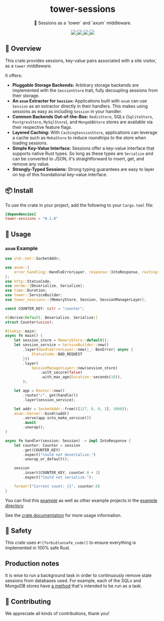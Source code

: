 <h1 align="center">
    tower-sessions
</h1>

<p align="center">
    🥠 Sessions as a `tower` and `axum` middleware.
</p>

<div align="center">
    <a href="https://crates.io/crates/tower-sessions">
        <img src="https://img.shields.io/crates/v/tower-sessions.svg" />
    </a>
    <a href="https://docs.rs/tower-sessions">
        <img src="https://docs.rs/tower-sessions/badge.svg" />
    </a>
    <a href="https://github.com/maxcountryman/tower-sessions/actions/workflows/rust.yml">
        <img src="https://github.com/maxcountryman/tower-sessions/actions/workflows/rust.yml/badge.svg" />
    </a>
    <a href="https://codecov.io/gh/maxcountryman/tower-sessions" > 
        <img src="https://codecov.io/gh/maxcountryman/tower-sessions/graph/badge.svg?token=74POF0TJDN"/> 
    </a>
</div>

## 🎨 Overview

This crate provides sessions, key-value pairs associated with a site
visitor, as a `tower` middleware.

It offers:

- **Pluggable Storage Backends:** Arbitrary storage backends are implemented
  with the `SessionStore` trait, fully decoupling sessions from their
  storage.
- **An `axum` Extractor for `Session`:** Applications built with `axum`
  can use `Session` as an extractor directly in their handlers. This makes
  using sessions as easy as including `Session` in your handler.
- **Common Backends Out-of-the-Box:** `RedisStore`, SQLx
  (`SqliteStore`, `PostgresStore`, `MySqlStore`), and `MongoDBStore` stores
  are available via their respective feature flags.
- **Layered Caching:** With `CachingSessionStore`, applications can leverage a
  cache such as `MokaStore` to reduce roundtrips to the store when loading
  sessions.
- **Simple Key-Value Interface:** Sessions offer a key-value interface that
  supports native Rust types. So long as these types are `Serialize` and can
  be converted to JSON, it's straightforward to insert, get, and remove any
  value.
- **Strongly-Typed Sessions:** Strong typing guarantees are easy to layer on
  top of this foundational key-value interface.

## 📦 Install

To use the crate in your project, add the following to your `Cargo.toml` file:

```toml
[dependencies]
tower-sessions = "0.1.0"
```

## 🤸 Usage

### `axum` Example

```rust
use std::net::SocketAddr;

use axum::{
    error_handling::HandleErrorLayer, response::IntoResponse, routing::get, BoxError, Router,
};
use http::StatusCode;
use serde::{Deserialize, Serialize};
use time::Duration;
use tower::ServiceBuilder;
use tower_sessions::{MemoryStore, Session, SessionManagerLayer};

const COUNTER_KEY: &str = "counter";

#[derive(Default, Deserialize, Serialize)]
struct Counter(usize);

#[tokio::main]
async fn main() {
    let session_store = MemoryStore::default();
    let session_service = ServiceBuilder::new()
        .layer(HandleErrorLayer::new(|_: BoxError| async {
            StatusCode::BAD_REQUEST
        }))
        .layer(
            SessionManagerLayer::new(session_store)
                .with_secure(false)
                .with_max_age(Duration::seconds(10)),
        );

    let app = Router::new()
        .route("/", get(handler))
        .layer(session_service);

    let addr = SocketAddr::from(([127, 0, 0, 1], 3000));
    axum::Server::bind(&addr)
        .serve(app.into_make_service())
        .await
        .unwrap();
}

async fn handler(session: Session) -> impl IntoResponse {
    let counter: Counter = session
        .get(COUNTER_KEY)
        .expect("Could not deserialize.")
        .unwrap_or_default();

    session
        .insert(COUNTER_KEY, counter.0 + 1)
        .expect("Could not serialize.");

    format!("Current count: {}", counter.0)
}
```

You can find this [example][counter-example] as well as other example projects in the [example directory][examples].

See the [crate documentation][docs] for more usage information.

## 🦺 Safety

This crate uses `#![forbid(unsafe_code)]` to ensure everything is implemented in 100% safe Rust.

## Production notes

It is wise to run a background task in order to continuously remove stale sessions from databases used.
For example, each of the SQLx and MongoDB stores have [a method](https://docs.rs/tower-sessions/latest/tower_sessions/struct.SqliteStore.html#method.continuously_delete_expired) that's intended to be run as a task.

## 👯 Contributing

We appreciate all kinds of contributions, thank you!

[counter-example]: https://github.com/maxcountryman/tower-sessions/tree/main/examples/counter.rs
[examples]: https://github.com/maxcountryman/tower-sessions/tree/main/examples
[docs]: https://docs.rs/tower-sessions
